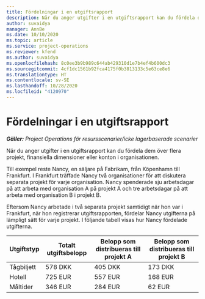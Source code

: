 ```yaml
---
title: Fördelningar i en utgiftsrapport
description: När du anger utgifter i en utgiftsrapport kan du fördela dem över flera projekt, juridiska entiteter eller konton i organisationen.
author: suvaidya
manager: AnnBe
ms.date: 10/10/2020
ms.topic: article
ms.service: project-operations
ms.reviewer: kfend
ms.author: suvaidya
ms.openlocfilehash: 8c0ee3b9b989c644ab429310d1e7b4ef4b600dc3
ms.sourcegitcommit: 4cf1dc1561b92fca4175f0b3813133c5e63ce8e6
ms.translationtype: HT
ms.contentlocale: sv-SE
ms.lasthandoff: 10/28/2020
ms.locfileid: "4120970"
---
```

# <a name="distributions-on-an-expense-report"></a>Fördelningar i en utgiftsrapport

_**Gäller:** Project Operations för resursscenarier/icke lagerbaserade scenarier_

När du anger utgifter i en utgiftsrapport kan du fördela dem över flera projekt, finansiella dimensioner eller konton i organisationen.

Till exempel reste Nancy, en säljare på Fabrikam, från Köpenhamn till Frankfurt. I Frankfurt träffade Nancy två organisationer för att diskutera separata projekt för varje organisation. Nancy spenderade sju arbetsdagar på att arbeta med organisation A på projekt A och tre arbetsdagar på att arbeta med organisation B i projekt B.

Eftersom Nancy arbetade i två separata projekt samtidigt när hon var i Frankfurt, när hon registrerar utgiftsrapporten, fördelar Nancy utgifterna på lämpligt sätt för varje projekt. I följande tabell visas hur Nancy fördelade utgifterna.

| Utgiftstyp | Totalt utgiftsbelopp | Belopp som distribueras till projekt A | Belopp som distribueras till projekt B |
|--------------|----------------------|---------------------------------|---------------------------------|
| Tågbiljett   | 578 DKK              | 405 DKK                         | 173 DKK                         |
| Hotell        | 725 EUR              | 557 EUR                         | 168 EUR                         |
| Måltider        | 346 EUR              | 284 EUR                         | 62 EUR                          |
